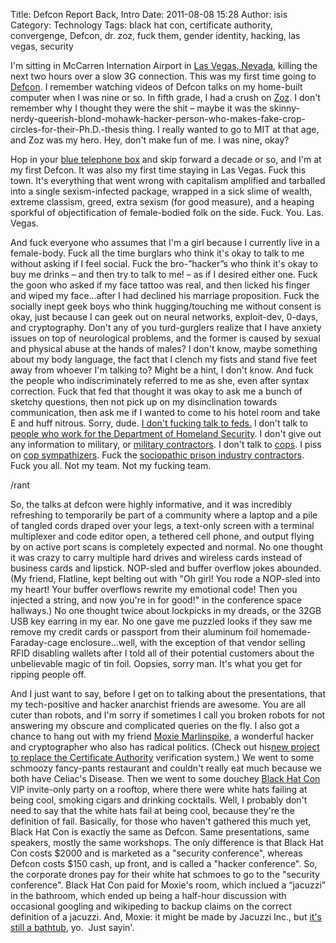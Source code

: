 Title: Defcon Report Back, Intro
Date: 2011-08-08 15:28
Author: isis
Category: Technology
Tags: black hat con, certificate authority, convergenge, Defcon, dr. zoz, fuck them, gender identity, hacking, las vegas, security

I'm sitting in McCarren Internation Airport in [Las Vegas, Nevada][],
killing the next two hours over a slow 3G connection. This was my first
time going to [Defcon][]. I remember watching videos of Defcon talks on
my home-built computer when I was nine or so. In fifth grade, I had a
crush on [Zoz][]. I don't remember why I thought they were the shit –
maybe it was the
skinny-nerdy-queerish-blond-mohawk-hacker-person-who-makes-fake-crop-circles-for-their-Ph.D.-thesis
thing. I really wanted to go to MIT at that age, and Zoz was my hero.
Hey, don't make fun of me. I was nine, okay?

Hop in your [blue telephone box][] and skip forward a decade or so, and
I'm at my first Defcon. It was also my first time staying in Las Vegas.
Fuck this town. It's everything that went wrong with capitalism
amplified and tarballed into a single sexism-infected package, wrapped
in a sick slime of wealth, extreme classism, greed, extra sexism (for
good measure), and a heaping sporkful of objectification of
female-bodied folk on the side. Fuck. You. Las. Vegas.

And fuck everyone who assumes that I'm a girl because I currently live
in a female-body. Fuck all the time burglars who think it's okay to talk
to me without asking if I feel social. Fuck the bro-”hacker”s who think
it's okay to buy me drinks – and then try to talk to me! – as if I
desired either one. Fuck the goon who asked if my face tattoo was real,
and then licked his finger and wiped my face...after I had declined his
marriage proposition. Fuck the socially inept geek boys who think
hugging/touching me without consent is okay, just because I can geek out
on neural networks, exploit-dev, 0-days, and cryptography. Don't any of
you turd-gurglers realize that I have anxiety issues on top of
neurological problems, and the former is caused by sexual and physical
abuse at the hands of males? I don't know, maybe something about my body
language, the fact that I clench my fists and stand five feet away from
whoever I'm talking to? Might be a hint, I don't know. And fuck the
people who indiscriminately referred to me as she, even after syntax
correction. Fuck that fed that thought it was okay to ask me a bunch of
sketchy questions, then not pick up on my disinclination towards
communication, then ask me if I wanted to come to his hotel room and
take E and huff nitrous. Sorry, dude. [I don't fucking talk to feds.][]
I don't talk to [people who work for the Department of Homeland
Security][]. I don't give out any information to military, or [military
contractors][]. I don't talk to [cops][]. I piss on [cop
sympathizers][]. Fuck the [sociopathic prison industry contractors][].
Fuck you all. Not my team. Not my fucking team.

/rant

So, the talks at defcon were highly informative, and it was incredibly
refreshing to temporarily be part of a community where a laptop and a
pile of tangled cords draped over your legs, a text-only screen with a
terminal multiplexer and code editor open, a tethered cell phone, and
output flying by on active port scans is completely expected and normal.
No one thought it was crazy to carry multiple hard drives and wireless
cards instead of business cards and lipstick. NOP-sled and buffer
overflow jokes abounded. (My friend, Flatline, kept belting out with "Oh
girl! You rode a NOP-sled into my heart! Your buffer overflows rewrite
my emotional code! Then you injected a string, and now you're in for
good!" in the conference space hallways.) No one thought twice about
lockpicks in my dreads, or the 32GB USB key earring in my ear. No one
gave me puzzled looks if they saw me remove my credit cards or passport
from their aluminum foil homemade-Faraday-cage enclosure...well, with
the exception of that vendor selling RFID disabling wallets after I told
all of their potential customers about the unbelievable magic of tin
foil. Oopsies, sorry man. It's what you get for ripping people off.

And I just want to say, before I get on to talking about the
presentations, that my tech-positive and hacker anarchist friends are
awesome. You are all cuter than robots, and I'm sorry if sometimes I
call you broken robots for not answering my obscure and complicated
queries on the fly. I also got a chance to hang out with my friend
[Moxie Marlinspike][], a wonderful hacker and cryptographer who also has
radical politics. (Check out his[new project to replace the Certificate
Authority][] verification system.) We went to some schmoozy fancy-pants
restaurant and couldn't really eat much because we both have Celiac's
Disease. Then we went to some douchey [Black Hat Con][] VIP invite-only
party on a rooftop, where there were white hats failing at being cool,
smoking cigars and drinking cocktails. Well, I probably don't need to
say that the white hats fail at being cool, because they're the
definition of fail. Basically, for those who haven't gathered this much
yet, Black Hat Con is exactly the same as Defcon. Same presentations,
same speakers, mostly the same workshops. The only difference is that
Black Hat Con costs \$2000 and is marketed as a "security conference",
whereas Defcon costs \$150 cash, up front, and is called a "hacker
conference". So, the corporate drones pay for their white hat schmoes to
go to the "security conference". Black Hat Con paid for Moxie's room,
which inclued a “jacuzzi” in the bathroom, which ended up being a
half-hour discussion with occasional googling and wikipeding to backup
claims on the correct definition of a jacuzzi. And, Moxie: it might be
made by Jacuzzi Inc., but [it's still a bathtub][], yo.  Just sayin'.

  [Las Vegas, Nevada]: http://www.uwec.edu/geography/ivogeler/w188/lasvegas/v18.htm
  [Defcon]: https://www.defcon.org/html/defcon-19/dc-19-index.html
  [Zoz]: http://web.mit.edu/newsoffice/2002/crops-1009.html
  [blue telephone box]: http://hacks.mit.edu/by_year/2010/tardis/
  [I don't fucking talk to feds.]: http://www.deathandtaxesmag.com/127506/an-open-letter-to-defcon-hackers-dont-sell-out-to-the-nsa/
  [people who work for the Department of Homeland Security]: http://www.wired.com/threatlevel/2009/06/hacker-dark-tangent-joins-dhs-security-council/
  [military contractors]: http://www.thehackernews.com/2011/08/pentagon-launches-cyber-fast-track.html
  [cops]: https://encrypted.google.com/search?q=cops+kill&ie=utf-8&oe=utf-8&aq=t&rls=org.mozilla:en-US:official&client=firefox-a#q=cops+kill&hl=en&client=firefox-a&hs=UXe&rls=org.mozilla:en-US:official&prmd=ivnsu&source=univ&tbm=nws&tbo=u&sa=X&ei=LLJATqy-OeXZiALW5cDHBQ&ved=0CCcQqAI&bav=on.2,or.r_gc.r_pw.&fp=31db879d6906bc09&biw=1280&bih=607
  [cop sympathizers]: http://www.youtube.com/watch?v=7zQ8lcgxeZk
  [sociopathic prison industry contractors]: http://strauchs-llc.com/about.shtml
  [Moxie Marlinspike]: http://thoughtcrime.org/
  [new project to replace the Certificate Authority]: http://convergence.io/details.html
  [Black Hat Con]: https://www.blackhat.com/html/bh-us-11/bh-us-11-home.html
  [it's still a bathtub]: http://www.jacuzzi.com/baths/options/models/cetra
